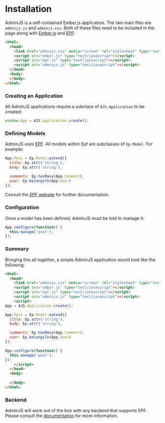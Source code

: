 # Installation

AdminJS is a self-contained Ember.js application. The two main files are `adminjs.js` and `adminjs.css`. Both of these files need to be included in the page along with [Ember.js](http://ember.js.com) and [EPF](http://epf.io):

```html
<html>
  <head>
    <link href="adminjs.css" media="screen" rel="stylesheet" type="text/css" />
    <script src="ember.js" type="text/javascript"></script>
    <script src="epf.js" type="text/javascript"></script>
    <script src="adminjs.js" type="text/javascript"></script>
  </head>
  <body>
  </body>
</html>
```

### Creating an Application

All AdminJS applications require a subclass of `AJS.Application` to be created:

```javascript
window.App = AJS.Application.create();
```

### Defining Models

AdminJS uses [EPF](http://epf.io). All models within Epf are subclasses of `Ep.Model`. For example:

```javascript
App.Post = Ep.Model.extend({
  title: Ep.attr('string'),
  body: Ep.attr('string'),

  comments: Ep.hasMany(App.Comment),
  user: Ep.belongsTo(App.User)
});
```

Consult the [EPF website](http://epf.io) for further documentation.

### Configuration

Once a model has been defined, AdminJS must be told to manage it:

```javascript
App.configure(function() {
  this.manage('post');
});
```

### Summary

Bringing this all together, a simple AdminJS application would look like the following:

```html
<html>
  <head>
    <link href="adminjs.css" media="screen" rel="stylesheet" type="text/css" />
    <script src="ember.js" type="text/javascript"></script>
    <script src="epf.js" type="text/javascript"></script>
    <script src="adminjs.js" type="text/javascript"></script>
    <script>
App = AJS.Application.create();

App.Post = Ep.Model.extend({
  title: Ep.attr('string'),
  body: Ep.attr('string'),

  comments: Ep.hasMany(App.Comment),
  user: Ep.belongsTo(App.User)
});

App.configure(function() {
  this.manage('post');
});
    </script>
  </head>
  <body>
    
  </body>
</html>
```

### Backend

AdminJS will work out of the box with any backend that supports EPF. Please consult the [documentation](http://epf.io) for more information.